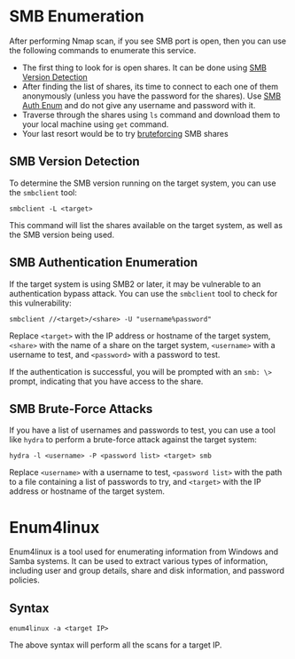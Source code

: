 # SMB Enumeration

After performing Nmap scan, if you see SMB port is open, then you can use the following commands to enumerate this service.
* The first thing to look for is open shares. It can be done using [SMB Version Detection](https://github.com/shubhamagrawal7/OSCP-cheatsheet/blob/main/Enumeration/Network/SMB.md#smb-version-detection)
* After finding the list of shares, its time to connect to each one of them anonymously (unless you have the password for the shares). Use [SMB Auth Enum](https://github.com/shubhamagrawal7/OSCP-cheatsheet/blob/main/Enumeration/Network/SMB.md#smb-authentication-enumeration) and do not give any username and password with it.
* Traverse through the shares using `ls` command and download them to your local machine using `get` command.
* Your last resort would be to try [bruteforcing](https://github.com/shubhamagrawal7/OSCP-cheatsheet/blob/main/Enumeration/Network/SMB.md#smb-brute-force-attacks) SMB shares

## SMB Version Detection

To determine the SMB version running on the target system, you can use the `smbclient` tool:

```
smbclient -L <target>
```

This command will list the shares available on the target system, as well as the SMB version being used.

## SMB Authentication Enumeration

If the target system is using SMB2 or later, it may be vulnerable to an authentication bypass attack. You can use the `smbclient` tool to check for this vulnerability:

```
smbclient //<target>/<share> -U "username%password"
```

Replace `<target>` with the IP address or hostname of the target system, `<share>` with the name of a share on the target system, `<username>` with a username to test, and `<password>` with a password to test.

If the authentication is successful, you will be prompted with an `smb: \>` prompt, indicating that you have access to the share.

## SMB Brute-Force Attacks

If you have a list of usernames and passwords to test, you can use a tool like `hydra` to perform a brute-force attack against the target system:

```
hydra -l <username> -P <password list> <target> smb
```

Replace `<username>` with a username to test, `<password list>` with the path to a file containing a list of passwords to try, and `<target>` with the IP address or hostname of the target system.

# Enum4linux

Enum4linux is a tool used for enumerating information from Windows and Samba systems. It can be used to extract various types of information, including user and group details, share and disk information, and password policies.

## Syntax

```
enum4linux -a <target IP>
```

The above syntax will perform all the scans for a target IP.
